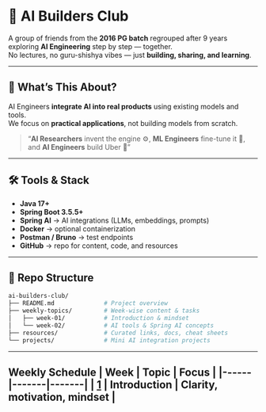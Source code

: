 # 🚀 AI Builders Club

A group of friends from the **2016 PG batch** regrouped after 9 years exploring **AI Engineering** step by step — together.  
No lectures, no guru-shishya vibes — just **building, sharing, and learning**.

---

## 🌟 What’s This About?

AI Engineers **integrate AI into real products** using existing models and tools.  
We focus on **practical applications**, not building models from scratch.  

> “**AI Researchers** invent the engine ⚙️, **ML Engineers** fine-tune it 🔧, and **AI Engineers** build Uber 🚕”

---

## 🛠️ Tools & Stack

- **Java 17+**
- **Spring Boot 3.5.5+**
- **Spring AI** → AI integrations (LLMs, embeddings, prompts)
- **Docker** → optional containerization
- **Postman / Bruno** → test endpoints
- **GitHub** → repo for content, code, and resources

---

## 📂 Repo Structure

```bash
ai-builders-club/
├── README.md              # Project overview
├── weekly-topics/         # Week-wise content & tasks
│   ├── week-01/           # Introduction & mindset
│   └── week-02/           # AI tools & Spring AI concepts
├── resources/             # Curated links, docs, cheat sheets
└── projects/              # Mini AI integration projects
```
---
Weekly Schedule
| Week | Topic | Focus |
|------|-------|-------|
| [1](weekly-topics/week-01/README.md)    | Introduction | Clarity, motivation, mindset |
---
